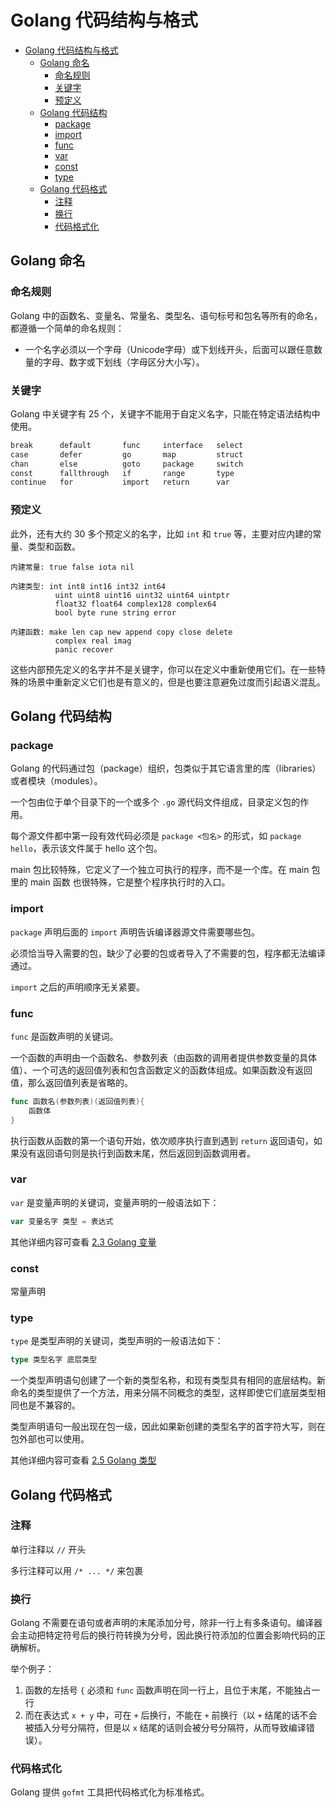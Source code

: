 # Golang 代码结构与格式

- [Golang 代码结构与格式](#golang-代码结构与格式)
  - [Golang 命名](#golang-命名)
    - [命名规则](#命名规则)
    - [关键字](#关键字)
    - [预定义](#预定义)
  - [Golang 代码结构](#golang-代码结构)
    - [package](#package)
    - [import](#import)
    - [func](#func)
    - [var](#var)
    - [const](#const)
    - [type](#type)
  - [Golang 代码格式](#golang-代码格式)
    - [注释](#注释)
    - [换行](#换行)
    - [代码格式化](#代码格式化)

## Golang 命名

### 命名规则

Golang 中的函数名、变量名、常量名、类型名、语句标号和包名等所有的命名，都遵循一个简单的命名规则：
- 一个名字必须以一个字母（Unicode字母）或下划线开头，后面可以跟任意数量的字母、数字或下划线（字母区分大小写）。

### 关键字

Golang 中关键字有 25 个，关键字不能用于自定义名字，只能在特定语法结构中使用。

```txt
break      default       func     interface   select
case       defer         go       map         struct
chan       else          goto     package     switch
const      fallthrough   if       range       type
continue   for           import   return      var
```

### 预定义

此外，还有大约 30 多个预定义的名字，比如 `int` 和 `true` 等，主要对应内建的常量、类型和函数。

```text
内建常量: true false iota nil

内建类型: int int8 int16 int32 int64
          uint uint8 uint16 uint32 uint64 uintptr
          float32 float64 complex128 complex64
          bool byte rune string error

内建函数: make len cap new append copy close delete
          complex real imag
          panic recover
```

这些内部预先定义的名字并不是关键字，你可以在定义中重新使用它们。在一些特殊的场景中重新定义它们也是有意义的，但是也要注意避免过度而引起语义混乱。



## Golang 代码结构

### package

Golang 的代码通过包（package）组织，包类似于其它语言里的库（libraries）或者模块（modules）。

一个包由位于单个目录下的一个或多个 `.go` 源代码文件组成，目录定义包的作用。

每个源文件都中第一段有效代码必须是 `package <包名>` 的形式，如 `package hello`，表示该文件属于 hello 这个包。

main 包比较特殊，它定义了一个独立可执行的程序，而不是一个库。在 main 包里的 main 函数 也很特殊，它是整个程序执行时的入口。

### import

`package` 声明后面的 `import` 声明告诉编译器源文件需要哪些包。

必须恰当导入需要的包，缺少了必要的包或者导入了不需要的包，程序都无法编译通过。

`import` 之后的声明顺序无关紧要。

### func

`func` 是函数声明的关键词。

一个函数的声明由一个函数名、参数列表（由函数的调用者提供参数变量的具体值）、一个可选的返回值列表和包含函数定义的函数体组成。如果函数没有返回值，那么返回值列表是省略的。

```go
func 函数名(参数列表)(返回值列表){
    函数体
}
```

执行函数从函数的第一个语句开始，依次顺序执行直到遇到 `return` 返回语句，如果没有返回语句则是执行到函数末尾，然后返回到函数调用者。

### var

`var` 是变量声明的关键词，变量声明的一般语法如下：

```go
var 变量名字 类型 = 表达式
```

其他详细内容可查看 [2.3 Golang 变量](./2.3_Golang变量.md)

### const

常量声明

### type

`type` 是类型声明的关键词，类型声明的一般语法如下：

```go
type 类型名字 底层类型
```

一个类型声明语句创建了一个新的类型名称，和现有类型具有相同的底层结构。新命名的类型提供了一个方法，用来分隔不同概念的类型，这样即使它们底层类型相同也是不兼容的。

类型声明语句一般出现在包一级，因此如果新创建的类型名字的首字符大写，则在包外部也可以使用。

其他详细内容可查看 [2.5 Golang 类型](./2.5_Golang类型.md)

## Golang 代码格式

### 注释

单行注释以 `//` 开头

多行注释可以用 `/* ... */` 来包裹

### 换行

Golang 不需要在语句或者声明的末尾添加分号，除非一行上有多条语句。编译器会主动把特定符号后的换行符转换为分号，因此换行符添加的位置会影响代码的正确解析。

举个例子：

1. 函数的左括号 `{` 必须和 `func` 函数声明在同一行上，且位于末尾，不能独占一行
2. 而在表达式 `x + y` 中，可在 `+` 后换行，不能在 `+` 前换行（以 `+` 结尾的话不会被插入分号分隔符，但是以 `x` 结尾的话则会被分号分隔符，从而导致编译错误）。

### 代码格式化

Golang 提供 `gofmt` 工具把代码格式化为标准格式。
